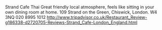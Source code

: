 Strand Cafe
Thai
Great friendly local atmosphere, feels like sitting in your own dining room at home.
109 Strand on the Green, Chiswick, London. W4 3NQ
020 8995 1012
http://www.tripadvisor.co.uk/Restaurant_Review-g186338-d2720705-Reviews-Strand_Cafe-London_England.html

